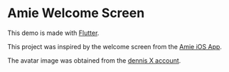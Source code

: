 # Amie Welcome Screen

This demo is made with [Flutter](https://flutter.dev/).

This project was inspired by the welcome screen from the [Amie iOS App](https://amie.so).

The avatar image was obtained from the [dennis X account](https://x.com/dennismuellr).